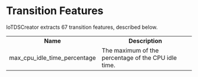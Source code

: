 # Transition Features
IoTDSCreator extracts 67 transition features, described below. 

<table>
  <tr>
    <td align="center"><b>Name</b></td><td align="center"><b>Description</b></td>
  </tr>
  <tr>
    <td>max_cpu_idle_time_percentage</td><td>The maximum of the percentage of the CPU idle time.</td>
  </tr>
</table>
